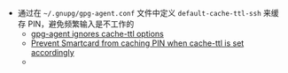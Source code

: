 - 通过在 `~/.gnupg/gpg-agent.conf` 文件中定义 `default-cache-ttl-ssh` 来缓存 PIN，避免频繁输入是不工作的
	- [gpg-agent ignores cache-ttl options](https://github.com/drduh/YubiKey-Guide/issues/135)
	- [Prevent Smartcard from caching PIN when cache-ttl is set accordingly](https://dev.gnupg.org/T3362)
	-